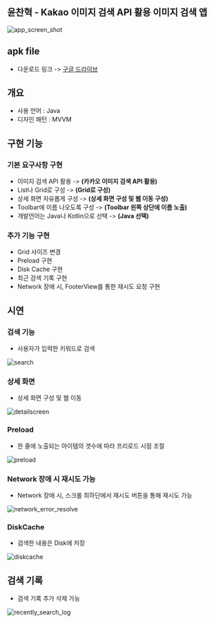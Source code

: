
## 윤찬혁 - Kakao 이미지 검색 API 활용 이미지 검색 앱

![app_screen_shot](https://user-images.githubusercontent.com/20294749/62584271-bd598a80-b8ee-11e9-9c3b-c9edaf5191aa.png)

## apk file
- 다운로드 링크 -> [구글 드라이브](https://drive.google.com/drive/folders/1vkTsG283bOHdHUEd9cduHyEvTtt9Tydu?usp=sharing)

## 개요
- 사용 언어 : Java
- 디자인 패턴 : MVVM

## 구현 기능
### 기본 요구사항 구현
- 이미지 검색 API 활용 -> **(카카오 이미지 검색 API 활용)**
- List나 Grid로 구성 -> **(Grid로 구성)**
- 상세 화면 자유롭게 구성 -> **(상세 화면 구성 및 웹 이동 구성)**
- Toolbar에 이름 나오도록 구성 -> **(Toolbar 왼쪽 상단에 이름 노출)**
- 개발언어는 Java나 Kotlin으로 선택 -> **(Java 선택)**

### 추가 기능 구현
- Grid 사이즈 변경
- Preload 구현
- Disk Cache 구현    
- 최근 검색 기록 구현
- Network 장애 시, FooterView를 통한 재시도 요청 구현

## 시연
### 검색 기능
- 사용자가 입력한 키워드로 검색

![search](https://user-images.githubusercontent.com/20294749/62585019-ed565d00-b8f1-11e9-9c5e-9843f801c3aa.gif)

### 상세 화면
- 상세 화면 구성 및 웹 이동 

![detailscreen](https://user-images.githubusercontent.com/20294749/62585016-ecbdc680-b8f1-11e9-8fcc-f37427c24a40.gif)

### Preload
- 한 줄에 노출되는 아이템의 갯수에 따라 프리로드 시점 조절

![preload](https://user-images.githubusercontent.com/20294749/62585018-ed565d00-b8f1-11e9-8b0c-f87e2740613b.gif)

### Network 장애 시 재시도 가능
- Network 장애 시, 스크롤 최하단에서 재시도 버튼을 통해 재시도 가능

![network_error_resolve](https://user-images.githubusercontent.com/20294749/62585015-ecbdc680-b8f1-11e9-8f09-4ebb16591621.gif)

### DiskCache 
- 검색한 내용은 Disk에 저장

![diskcache](https://user-images.githubusercontent.com/20294749/62585017-ed565d00-b8f1-11e9-9fcf-d8d9dfec9a9f.gif)

## 검색 기록
- 검색 기록 추가 삭제 가능

![recently_search_log](https://user-images.githubusercontent.com/20294749/62585014-ecbdc680-b8f1-11e9-8b93-115d632dbba1.gif)








